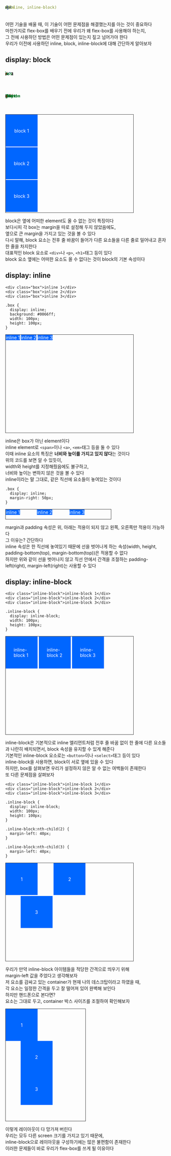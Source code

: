 ```yaml
---
layout: article
title: Before Flex-Box(block, inline, inline-block)
tag: CSS
---
```


어떤 기술을 배울 때, 이 기술이 어떤 문제점을 해결했는지를 아는 것이 중요하다  
마찬가지로 flex-box를 배우기 전에 우리가 왜 flex-box를 사용해야 하는지,  
그 전에 사용하던 방법은 어떤 문제점이 있는지 짚고 넘어가야 한다  
우리가 이전에 사용하던 inline, block, inline-block에 대해 간단하게 알아보자

## display: block

```html
<div class="box">block 1</div>
<div class="box">block 2</div>
<div class="box">block 3</div>
```

```css
.box {
  display: block;
  background: #0066ff;
  width: 100px;
  height: 100px;
  margin-bottom: 2px;
}
```

<div class="container">
    <div class="block"><span>block 1</span></div>
    <div class="block"><span>block 2</span></div>
    <div class="block"><span>block 3</span></div>
</div>

<style>
    .container {
        width: 400px;
        height: 306px;
        border: 1px solid #333;
    }

    .block {
        position: relative;
        background: #0066ff;
        width: 100px;
        height: 100px;
        margin-bottom: 2px;
        color: #fff;
    }

    span{
        position:absolute;top:50%;left:50%;transform: translate(-50%, -50%)  
    }
</style>

block은 옆에 어떠한 element도 올 수 없는 것이 특징이다  
보다시피 각 box는 margin을 따로 설정해 두지 않았음에도,  
옆으로 큰 margin을 가지고 있는 것을 볼 수 있다  
다시 말해, block 요소는 전후 줄 바꿈이 들어가 다른 요소들을 다른 줄로 밀어내고 혼자 한 줄을 차지한다  
대표적인 block 요소로 `<div>`나 `<p>`, `<h1>`태그 등이 있다  
block 요소 옆에는 어떠한 요소도 올 수 없다는 것이 block의 기본 속성이다

## display: inline

```
<div class="box">inline 1</div>
<div class="box">inline 2</div>
<div class="box">inline 3</div>
```

```
.box {
  display: inline;
  background: #0066ff;
  width: 100px;
  height: 100px;
}
```

<div class="container">
    <div class="inline">inline 1</div>
    <div class="inline">inline 2</div>
    <div class="inline">inline 3</div>
</div>

<style>
    .inline {
        display: inline;
        background: #0066ff;
        width: 100px;
        height: 100px;
        color: #fff;
    }
</style>

inline은 box가 아닌 element이다  
inline element로 `<span>`이나 `<a>`, `<em>`태그 등을 둘 수 있다  
이때 inline 요소의 특징은 **너비와 높이를 가지고 있지 않다**는 것이다  
위의 코드를 보면 알 수 있듯이,  
width와 height를 지정해줬음에도 불구하고,  
너비와 높이는 변하지 않은 것을 볼 수 있다  
inline이라는 말 그대로, 같은 직선에 요소들이 놓여있는 것이다

```
.box {
  display: inline;
  margin-right: 50px;
}
```

<div class="inline-container">
    <div class="inline2">inline 1</div>
    <div class="inline2">inline 2</div>
    <div class="inline2">inline 3</div>
</div>

<style>
    .inline-container {
        width: 330px;
        height: 30px;
        border: 1px solid #333;
    }

    .inline2 {
        display: inline;
        background: #0066ff;
        margin-right: 50px;
        color: #fff;
    }
</style>

margin과 padding 속성은 위, 아래는 적용이 되지 않고 왼쪽, 오른쪽만 적용이 가능하다  
그 이유는? 간단하다  
inline 속성은 한 직선에 놓여있기 때문에 선을 벗어나게 하는 속성(width, height, padding-bottom(top), margin-bottom(top))은 적용할 수 없다  
하지만 위와 같이 선을 벗어나지 않고 직선 안에서 간격을 조절하는 padding-left(right), margin-left(right)는 사용할 수 있다

## display: inline-block

```
<div class="inline-block">inline-block 1</div>
<div class="inline-block">inline-block 2</div>
<div class="inline-block">inline-block 3</div>
```

```
.inline-block {
  display: inline-block;
  width: 100px;
  height: 100px;
}
```

<div class="container">
    <div class="inline-block"><span>inline-block 1</span></div>
    <div class="inline-block"><span>inline-block 2</span></div>
    <div class="inline-block"><span>inline-block 3</span></div>
</div>

<style>
    .inline-block {
        display: inline-block;
        position: relative;
        background: #0066ff;
        color: #fff;
        width: 100px;
        height: 100px;
        margin-bottom: 2px;
    }

    span{
        position:absolute;top:50%;left:50%;transform: translate(-50%, -50%)  
    }
</style>

inline-block은 기본적으로 inline 엘리먼트처럼 전후 줄 바꿈 없이 한 줄에 다른 요소들과 나란히 배치되면서, block 속성을 유지할 수 있게 해준다  
기본적인 inline-block 요소로는 `<button>`이나 `<select>`태그 등이 있다  
inline-block을 사용하면, block이 서로 옆에 있을 수 있다  
하지만, box를 살펴보면 우리가 설정하지 않은 알 수 없는 여백들이 존재한다  
또 다른 문제점을 살펴보자

```
<div class="inline-block">inline-block 1</div>
<div class="inline-block">inline-block 2</div>
<div class="inline-block">inline-block 3</div>
```

```
.inline-block {
  display: inline-block;
  width: 100px;
  height: 100px;
}

.inline-block:nth-child(2) {
  margin-left: 40px;
}

.inline-block:nth-child(3) {
  margin-left: 40px;
}
```

<div class="container">
    <div class="problem"><span>1</span></div>
    <div class="problem"><span>2</span></div>
    <div class="problem"><span>3</span></div>
</div>

<style>
    .problem {
        position: relative;
        display:inline-block;
        background: #0066ff;
        color: #fff;
        width: 100px;
        height: 100px;
    }

    .problem:nth-child(2){
        margin-left: 46.5px;
    }

    .problem:nth-child(3){
        margin-left: 46.5px;
    }

    span{
        position:absolute;top:50%;left:50%;transform: translate(-50%, -50%)  
    }
</style>

우리가 만약 inline-block 아이템들을 적당한 간격으로 띄우기 위해  
margin-left 값을 주었다고 생각해보자  
저 요소를 감싸고 있는 container가 현재 나의 데스크탑이라고 하였을 때,  
각 요소는 일정한 간격을 두고 잘 떨어져 있어 완벽해 보인다  
하지만 핸드폰으로 본다면?  
요소는 그대로 두고, container 박스 사이즈를 조절하여 확인해보자

<div class="phone-container">
    <div class="problem"><span>1</span></div>
    <div class="problem"><span>2</span></div>
    <div class="problem"><span>3</span></div>
</div>

<style>
    .phone-container{
        width: 250px;
        height: 350px;
        border: 1px solid #333;
        color: #fff;
    }
</style>

</style>

이렇게 레이아웃이 다 망가져 버린다  
우리는 모두 다른 screen 크기를 가지고 있기 때문에,  
inline-block으로 레이아웃을 구성하기에는 많은 불편함이 존재한다  
이러한 문제들이 바로 우리가 flex-box를 쓰게 될 이유이다
